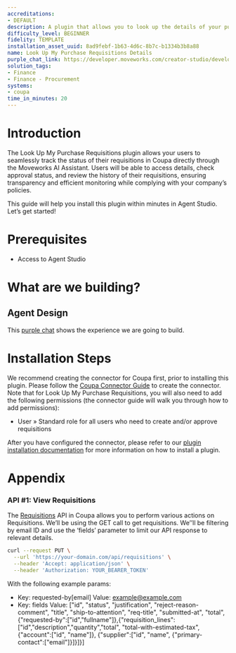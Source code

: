 ```yaml
---
accreditations:
- DEFAULT
description: A plugin that allows you to look up the details of your purchase requisitions.
difficulty_level: BEGINNER
fidelity: TEMPLATE
installation_asset_uuid: 8ad9febf-1b63-4d6c-8b7c-b1334b3b8a88
name: Look Up My Purchase Requisitions Details
purple_chat_link: https://developer.moveworks.com/creator-studio/developer-tools/purple-chat/?conversation=%7B%22startTimestamp%22%3A%2211%3A43+AM%22%2C%22messages%22%3A%5B%7B%22parts%22%3A%5B%7B%22richText%22%3A%22Can+you+show+me+the+status+of+my+recent+requisitions%3F%22%7D%5D%2C%22role%22%3A%22user%22%7D%2C%7B%22parts%22%3A%5B%7B%22reasoningSteps%22%3A%5B%7B%22richText%22%3A%22Searches+Coupa+for+Requisitions%22%2C%22status%22%3A%22success%22%7D%5D%7D%2C%7B%22richText%22%3A%22Here+are+your+recent+Requisitions+in+%3Cb%3ECoupa%3C%2Fb%3E%3A%22%7D%2C%7B%22richText%22%3A%22%3Cul%3E%3Cli%3E%3Cb%3ERQ-2024-1001%3C%2Fb%3E%3Cul%3E%3Cli%3E%3Cb%3EDescription%3C%2Fb%3E%3A+Laptop+and+Accessories%3C%2Fli%3E%3Cli%3E%3Cb%3EStatus%3C%2Fb%3E%3A+Approved%3C%2Fli%3E%3Cli%3E%3Cb%3EAmount%3C%2Fb%3E%3A+%241%2C500.00%3C%2Fli%3E%3Cli%3E%3Cb%3ESubmitted+On%3C%2Fb%3E%3A+2024-01-10%3C%2Fli%3E%3Cli%3E%3Cb%3EApproved+By%3C%2Fb%3E%3A+Jane+Doe+on+2024-01-15%3C%2Fli%3E%3C%2Ful%3E%3C%2Fli%3E%3Cli%3E%3Cb%3ERQ-2024-1002%3C%2Fb%3E%3Cul%3E%3Cli%3E%3Cb%3EDescription%3C%2Fb%3E%3A+Office+Supplies%3C%2Fli%3E%3Cli%3E%3Cb%3EStatus%3C%2Fb%3E%3A+Pending+Approval%3C%2Fli%3E%3Cli%3E%3Cb%3EAmount%3C%2Fb%3E%3A+%24200.00%3C%2Fli%3E%3Cli%3E%3Cb%3ESubmitted+On%3C%2Fb%3E%3A+2024-01-20%3C%2Fli%3E%3Cli%3E%3Cb%3EApprover%3C%2Fb%3E%3A+John+Smith%3C%2Fli%3E%3C%2Ful%3E%3C%2Fli%3E%3C%2Ful%3E%22%7D%2C%7B%22citations%22%3A%5B%7B%22citationTitle%22%3A%22RQ-2024-1001%22%2C%22connectorName%22%3A%22coupa%22%7D%2C%7B%22citationTitle%22%3A%22RQ-2024-1002%22%2C%22connectorName%22%3A%22coupa%22%7D%5D%7D%5D%2C%22role%22%3A%22assistant%22%7D%5D%7D
solution_tags:
- Finance
- Finance - Procurement
systems:
- coupa
time_in_minutes: 20
---
```


# Introduction

The Look Up My Purchase Requisitions plugin allows your users to seamlessly track the status of their requisitions in Coupa directly through the Moveworks AI Assistant. Users will be able to access details, check approval status, and review the history of their requisitions, ensuring transparency and efficient monitoring while complying with your company’s policies.

This guide will help you install this plugin within minutes in Agent Studio. Let’s get started!

# Prerequisites

- Access to Agent Studio

# What are we building?

## Agent Design

This [purple chat](https://developer.moveworks.com/creator-studio/developer-tools/purple-chat?conversation=%7B%22startTimestamp%22%3A%2211%3A43+AM%22%2C%22messages%22%3A%5B%7B%22parts%22%3A%5B%7B%22richText%22%3A%22Can+you+show+me+the+status+of+my+recent+requisitions%3F%22%7D%5D%2C%22role%22%3A%22user%22%7D%2C%7B%22parts%22%3A%5B%7B%22reasoningSteps%22%3A%5B%7B%22richText%22%3A%22Searches+Coupa+for+Requisitions%22%2C%22status%22%3A%22success%22%7D%5D%7D%2C%7B%22richText%22%3A%22Here+are+your+recent+Requisitions+in+%3Cb%3ECoupa%3C%2Fb%3E%3A%22%7D%2C%7B%22richText%22%3A%22%3Cul%3E%3Cli%3E%3Cb%3ERQ-2024-1001%3C%2Fb%3E%3Cul%3E%3Cli%3E%3Cb%3EDescription%3C%2Fb%3E%3A+Laptop+and+Accessories%3C%2Fli%3E%3Cli%3E%3Cb%3EStatus%3C%2Fb%3E%3A+Approved%3C%2Fli%3E%3Cli%3E%3Cb%3EAmount%3C%2Fb%3E%3A+%241%2C500.00%3C%2Fli%3E%3Cli%3E%3Cb%3ESubmitted+On%3C%2Fb%3E%3A+2024-01-10%3C%2Fli%3E%3Cli%3E%3Cb%3EApproved+By%3C%2Fb%3E%3A+Jane+Doe+on+2024-01-15%3C%2Fli%3E%3C%2Ful%3E%3C%2Fli%3E%3Cli%3E%3Cb%3ERQ-2024-1002%3C%2Fb%3E%3Cul%3E%3Cli%3E%3Cb%3EDescription%3C%2Fb%3E%3A+Office+Supplies%3C%2Fli%3E%3Cli%3E%3Cb%3EStatus%3C%2Fb%3E%3A+Pending+Approval%3C%2Fli%3E%3Cli%3E%3Cb%3EAmount%3C%2Fb%3E%3A+%24200.00%3C%2Fli%3E%3Cli%3E%3Cb%3ESubmitted+On%3C%2Fb%3E%3A+2024-01-20%3C%2Fli%3E%3Cli%3E%3Cb%3EApprover%3C%2Fb%3E%3A+John+Smith%3C%2Fli%3E%3C%2Ful%3E%3C%2Fli%3E%3C%2Ful%3E%22%7D%5D%2C%22role%22%3A%22assistant%22%7D%5D%7D) shows the experience we are going to build.

# Installation Steps

We recommend creating the connector for Coupa first, prior to installing this plugin. Please follow the [Coupa Connector Guide](https://developer.moveworks.com/creator-studio/resources/connector?id=coupa) to create the connector. Note that for Look Up My Purchase Requisitions, you will also need to add the following permissions (the connector guide will walk you through how to add permissions):

- User » Standard role for all users who need to create and/or approve requisitions

After you have configured the connector, please refer to our [plugin installation documentation](https://help.moveworks.com/docs/ai-agent-marketplace) for more information on how to install a plugin. 

# Appendix

### **API #1: View Requisitions**

The [Requisitions](https://compass.coupa.com/en-us/products/product-documentation/integration-technical-documentation/the-coupa-core-api/resources/transactional-resources/requisitions-api-(requisitions)) API in Coupa allows you to perform various actions on Requisitions. We’ll be using the GET call to get requisitions. We’’ll be filtering by email ID and use the ‘fields’ parameter to limit our API response to relevant details. 

```bash
curl --request PUT \
  --url 'https://your-domain.com/api/requisitions' \
  --header 'Accept: application/json' \
  --header 'Authorization: YOUR_BEARER_TOKEN'
```

With the following example params:

- Key: requested-by[email]
Value: example@example.com
- Key: fields
Value: ["id", "status", "justification", "reject-reason-comment", "title", "ship-to-attention", "req-title", "submitted-at", "total", {"requested-by":["id","fullname"]},{"requisition_lines":["id","description","quantity","total", "total-with-estimated-tax", {"account":["id", "name"]}, {"supplier":["id", "name", {"primary-contact":["email"]}]}]}]